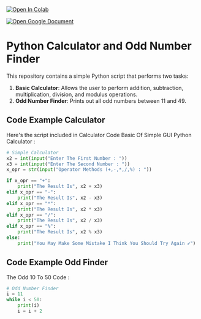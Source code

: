 [![Open In Colab](https://colab.research.google.com/assets/colab-badge.svg)](https://colab.research.google.com/drive/1KtMZofjJ-kAYtrt4axVdzFIxv_ZHvbat)

[![Open Google Document](https://img.shields.io/badge/Open-Google%20Doc-blue?style=for-the-badge&logo=google-docs)](https://docs.google.com/document/d/1GGaW1_8evMyOW-Q8khqLwnj8bHx-GoNY/edit?usp=drivesdk&ouid=100192263831631728156&rtpof=true&sd=true)

# Python Calculator and Odd Number Finder

This repository contains a simple Python script that performs two tasks:

1. **Basic Calculator**: Allows the user to perform addition, subtraction, multiplication, division, and modulus operations.
2. **Odd Number Finder**: Prints out all odd numbers between 11 and 49.

## Code Example Calculator 

Here's the script included in Calculator Code Basic Of Simple GUI Python Calculator :

```python
# Simple Calculator
x2 = int(input("Enter The First Number : "))
x3 = int(input("Enter The Second Number : "))
x_opr = str(input("Operator Methods (+,-,*,/,%) : "))

if x_opr == "+":
    print("The Result Is", x2 + x3)
elif x_opr == "-":
    print("The Result Is", x2 - x3)
elif x_opr == "*":
    print("The Result Is", x2 * x3)
elif x_opr == "/":
    print("The Result Is", x2 / x3)
elif x_opr == "%":
    print("The Result Is", x2 % x3)
else:
    print("You May Make Some Mistake I Think You Should Try Again ✔️")
```
## Code Example Odd Finder 
The Odd 10 To 50 Code :
```python
# Odd Number Finder
i = 11
while i < 50:
    print(i)
    i = i + 2
